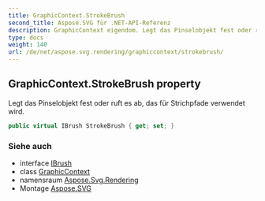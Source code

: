 ```yaml
---
title: GraphicContext.StrokeBrush
second_title: Aspose.SVG für .NET-API-Referenz
description: GraphicContext eigendom. Legt das Pinselobjekt fest oder ruft es ab das für Strichpfade verwendet wird.
type: docs
weight: 140
url: /de/net/aspose.svg.rendering/graphiccontext/strokebrush/
---
```

## GraphicContext.StrokeBrush property

Legt das Pinselobjekt fest oder ruft es ab, das für Strichpfade verwendet wird.

```csharp
public virtual IBrush StrokeBrush { get; set; }
```

### Siehe auch

* interface [IBrush](../../../aspose.svg.drawing/ibrush/)
* class [GraphicContext](../)
* namensraum [Aspose.Svg.Rendering](../../graphiccontext/)
* Montage [Aspose.SVG](../../../)


